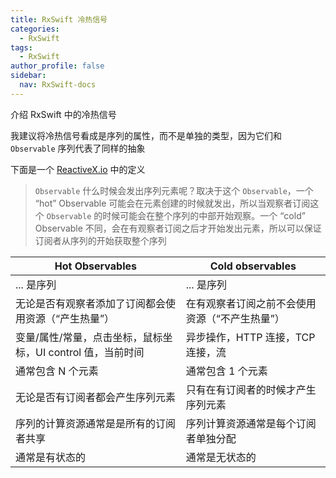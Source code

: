```yaml
---
title: RxSwift 冷热信号
categories:
  - RxSwift
tags:
  - RxSwift
author_profile: false
sidebar:
  nav: RxSwift-docs
---
```


介绍 RxSwift 中的冷热信号

我建议将冷热信号看成是序列的属性，而不是单独的类型，因为它们和  `Observable`  序列代表了同样的抽象

下面是一个 [ReactiveX.io](http://reactivex.io/documentation/observable.html) 中的定义

> `Observable` 什么时候会发出序列元素呢？取决于这个 `Observable`，一个 “hot” Observable 可能会在元素创建的时候就发出，所以当观察者订阅这个 `Observable` 的时候可能会在整个序列的中部开始观察。一个 “cold” Observable 不同，会在有观察者订阅之后才开始发出元素，所以可以保证订阅者从序列的开始获取整个序列

| Hot Observables                                             | Cold observables                               |
| ----------------------------------------------------------- | ---------------------------------------------- |
| ... 是序列                                                  | ... 是序列                                     |
| 无论是否有观察者添加了订阅都会使用资源（“产生热量”）        | 在有观察者订阅之前不会使用资源（“不产生热量”） |
| 变量/属性/常量，点击坐标，鼠标坐标，UI control 值，当前时间 | 异步操作，HTTP 连接，TCP 连接，流              |
| 通常包含 N 个元素                                           | 通常包含 1 个元素                              |
| 无论是否有订阅者都会产生序列元素                            | 只有在有订阅者的时候才产生序列元素             |
| 序列的计算资源通常是是所有的订阅者共享                      | 序列计算资源通常是每个订阅者单独分配           |
| 通常是有状态的                                              | 通常是无状态的                                 |